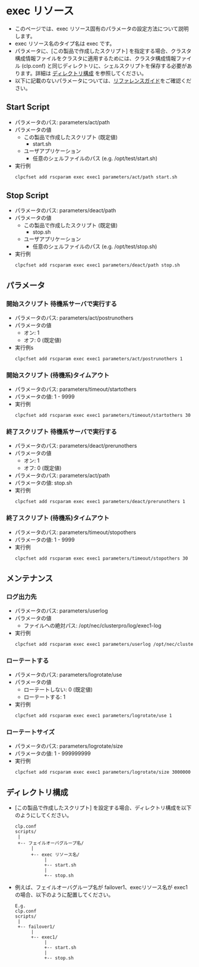 # exec リソース
- このページでは、exec リソース固有のパラメータの設定方法について説明します。
- exec リソース名のタイプ名は exec です。
- パラメータに、[この製品で作成したスクリプト] を指定する場合、クラスタ構成情報ファイルをクラスタに適用するためには、クラスタ構成情報ファイル (clp.conf) と同じディレクトリに、シェルスクリプトを保存する必要があります。詳細は [ディレクトリ構成](#ディレクトリ構成) を参照してください。
- 以下に記載のないパラメータについては、[リファレンスガイド](https://docs.nec.co.jp/sites/default/files/minisite/static/86695069-1c24-46d5-a3bf-72e81db4e4a7/clp_x43_linux/L43_RG_JP/L_RG_08.html#parameters-list-clpcfset-command)をご確認ください。

## Start Script
- パラメータのパス: parameters/act/path
- パラメータの値
  - この製品で作成したスクリプト (既定値)
    - start.sh
  - ユーザアプリケーション
    - 任意のシェルファイルのパス (e.g. /opt/test/start.sh)
- 実行例
  ```sh
  clpcfset add rscparam exec exec1 parameters/act/path start.sh
  ```

## Stop Script
- パラメータのパス: parameters/deact/path
- パラメータの値
  - この製品で作成したスクリプト (既定値)
    - stop.sh
  - ユーザアプリケーション
    - 任意のシェルファイルのパス (e.g. /opt/test/stop.sh)
- 実行例
  ```sh
  clpcfset add rscparam exec exec1 parameters/deact/path stop.sh
  ```
## パラメータ
### 開始スクリプト 待機系サーバで実行する
- パラメータのパス: parameters/act/postrunothers
- パラメータの値
  - オン: 1
  - オフ: 0 (既定値)
- 実行例s
  ```sh
  clpcfset add rscparam exec exec1 parameters/act/postrunothers 1
  ```
### 開始スクリプト (待機系)タイムアウト
- パラメータのパス: parameters/timeout/startothers
- パラメータの値: 1 - 9999
- 実行例
  ```sh
  clpcfset add rscparam exec exec1 parameters/timeout/startothers 30
  ```

### 終了スクリプト 待機系サーバで実行する
- パラメータのパス: parameters/deact/prerunothers
- パラメータの値
  - オン: 1
  - オフ: 0 (既定値)
- パラメータのパス: parameters/act/path
- パラメータの値: stop.sh
- 実行例
  ```sh
  clpcfset add rscparam exec exec1 parameters/deact/prerunothers 1
  ```

### 終了スクリプト (待機系)タイムアウト
- パラメータのパス: parameters/timeout/stopothers
- パラメータの値: 1 - 9999
- 実行例
  ```sh
  clpcfset add rscparam exec exec1 parameters/timeout/stopothers 30
  ```

## メンテナンス
### ログ出力先
- パラメータのパス: parameters/userlog
- パラメータの値
  - ファイルへの絶対パス: /opt/nec/clusterpro/log/exec1-log
- 実行例
  ```sh
  clpcfset add rscparam exec exec1 parameters/userlog /opt/nec/clusterpro/log/exec1-log
  ```
### ローテートする
- パラメータのパス: parameters/logrotate/use
- パラメータの値
  - ローテートしない: 0 (既定値)
  - ローテートする: 1
- 実行例
  ```sh 
  clpcfset add rscparam exec exec1 parameters/logrotate/use 1
  ```

### ローテートサイズ
- パラメータのパス: parameters/logrotate/size
- パラメータの値: 1 - 999999999
- 実行例
  ```sh 
  clpcfset add rscparam exec exec1 parameters/logrotate/size 3000000
  ```
## ディレクトリ構成
- [この製品で作成したスクリプト] を設定する場合、ディレクトリ構成を以下のようにしてください。
  ```
  clp.conf
  scripts/
   |
   +-- フェイルオーバグループ名/ 
        |
        +-- exec リソース名/ 
             |
             +-- start.sh
             |
             +-- stop.sh
  ```
- 例えば、フェイルオーバグループ名が failover1、execリソース名が exec1 の場合、以下のように配置してください。
  ```
  E.g.
  clp.conf
  scripts/
   |
   +-- failover1/ 
        |
        +-- exec1/ 
             |
             +-- start.sh
             |
             +-- stop.sh
  ```